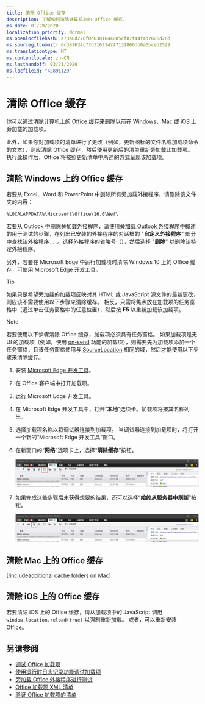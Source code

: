 ```yaml
---
title: 清除 Office 缓存
description: 了解如何清除计算机上的 Office 缓存。
ms.date: 01/29/2020
localization_priority: Normal
ms.openlocfilehash: a73a8d276f0d6301644005cf87f44f4d7606d26d
ms.sourcegitcommit: 6c381634c77d316f34747131860db0a0bced2529
ms.translationtype: MT
ms.contentlocale: zh-CN
ms.lasthandoff: 03/21/2020
ms.locfileid: "42891129"
---
```

# <a name="clear-the-office-cache"></a>清除 Office 缓存

你可以通过清除计算机上的 Office 缓存来删除以前在 Windows、Mac 或 iOS 上旁加载的加载项。

此外，如果你对加载项的清单进行了更改（例如，更新图标的文件名或加载项命令的文本），则应清除 Office 缓存，然后使用更新后的清单重新旁加载此加载项。 执行此操作后，Office 将按照更新清单中所述的方式呈现该加载项。

## <a name="clear-the-office-cache-on-windows"></a>清除 Windows 上的 Office 缓存

若要从 Excel、Word 和 PowerPoint 中删除所有旁加载外接程序，请删除该文件夹的内容：

```
%LOCALAPPDATA%\Microsoft\Office\16.0\Wef\
```

若要从 Outlook 中删除旁加载外接程序，请使用[旁加载 Outlook 外接程序](../outlook/sideload-outlook-add-ins-for-testing.md)中概述的用于测试的步骤，在列出已安装的外接程序的对话框的 "**自定义外接程序**" 部分中查找该外接程序`...`。选择外接程序的省略号（），然后选择 "**删除**" 以删除该特定外接程序。

另外，若要在 Microsoft Edge 中运行加载项时清除 Windows 10 上的 Office 缓存，可使用 Microsoft Edge 开发工具。

> [!TIP]
> 如果只是希望旁加载的加载项反映对其 HTML 或 JavaScript 源文件的最新更改，则应该不需要使用以下步骤来清除缓存。 相反，只需将焦点放在加载项的任务窗格中（通过单击任务窗格中的任意位置），然后按 **F5** 以重新加载该加载项。

> [!NOTE]
> 若要使用以下步骤清除 Office 缓存，加载项必须具有任务窗格。 如果加载项是无 UI 的加载项（例如，使用 [on-send](../outlook/outlook-on-send-addins.md) 功能的加载项），则需要先为加载项添加一个任务窗格，且该任务窗格使用与 [SourceLocation](../reference/manifest/sourcelocation.md) 相同的域，然后才能使用以下步骤来清除缓存。

1. 安装 [Microsoft Edge 开发工具](https://www.microsoft.com/p/microsoft-edge-devtools-preview/9mzbfrmz0mnj)。

2. 在 Office 客户端中打开加载项。

3. 运行 Microsoft Edge 开发工具。

4. 在 Microsoft Edge 开发工具中，打开“**本地**”选项卡。加载项将按其名称列出。

5. 选择加载项名称以将调试器连接到加载项。 当调试器连接到加载项时，将打开一个新的“Microsoft Edge 开发工具”窗口。

6. 在新窗口的“**网络**”选项卡上，选择“**清除缓存**”按钮。

    ![Microsoft Edge 开发工具屏幕截图，其中突出显示了“清除缓存”按钮](../images/edge-devtools-clear-cache.png)

7. 如果完成这些步骤后未获得想要的结果，还可以选择“**始终从服务器中刷新**”按钮。

    ![Microsoft Edge 开发工具屏幕截图，其中突出显示了“始终从服务器中刷新”按钮](../images/edge-devtools-refresh-from-server.png)

## <a name="clear-the-office-cache-on-mac"></a>清除 Mac 上的 Office 缓存

[!include[additional cache folders on Mac](../includes/mac-cache-folders.md)]

## <a name="clear-the-office-cache-on-ios"></a>清除 iOS 上的 Office 缓存

若要清除 iOS 上的 Office 缓存，请从加载项中的 JavaScript 调用 `window.location.reload(true)` 以强制重新加载。 或者，可以重新安装 Office。

## <a name="see-also"></a>另请参阅

- [调试 Office 加载项](debug-add-ins-using-f12-developer-tools-on-windows-10.md)
- [使用运行时日志记录功能调试加载项](runtime-logging.md)
- [旁加载 Office 外接程序进行测试](sideload-office-add-ins-for-testing.md)
- [Office 加载项 XML 清单](../develop/add-in-manifests.md)
- [验证 Office 加载项的清单](troubleshoot-manifest.md)
